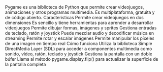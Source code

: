 Pygame es una biblioteca de Python que permite crear videojuegos, animaciones y otros programas multimedia. Es multiplataforma, gratuita y de código abierto. 
Características 
Permite crear videojuegos en dos dimensiones
Es sencillo y tiene herramientas para aprender a desarrollar videojuegos
Permite dibujar formas, imágenes y sprites
Gestiona entradas de teclado, ratón y joystick
Puede mezclar audio y decodificar música en streaming
Permite rotar y escalar imágenes
Permite manipular los píxeles de una imagen en tiempo real
Cómo funciona
Utiliza la biblioteca Simple DirectMedia Layer (SDL) para acceder a componentes multimedia como sonido, vídeo, ratón, teclado y joystick 
Gestiona la pantalla con un doble búfer 
Llama al método pygame.display.flip() para actualizar la superficie de la pantalla completa

